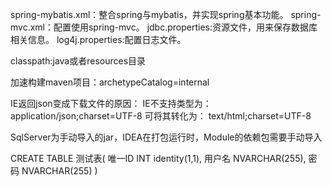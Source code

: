 spring-mybatis.xml：整合spring与mybatis，并实现spring基本功能。
spring-mvc.xml：配置使用spring-mvc。
jdbc.properties:资源文件，用来保存数据库相关信息。
log4j.properties:配置日志文件。

classpath:java或者resources目录

加速构建maven项目：archetypeCatalog=internal

IE返回json变成下载文件的原因：
    IE不支持类型为：application/json;charset=UTF-8
    可将其转化为：  text/html;charset=UTF-8

SqlServer为手动导入的jar，IDEA在打包运行时，Module的依赖包需要手动导入

CREATE TABLE 测试表(
    唯一ID INT identity(1,1),
    用户名 NVARCHAR(255),
    密码 NVARCHAR(255)
)